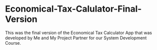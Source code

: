 # Economical-Tax-Calulator-Final-Version

This was the final version of the Economical Tax Calculator App that was developed by Me and My Project Partner for our System Development Course.
